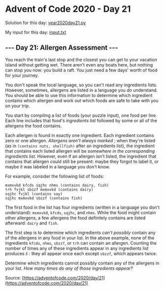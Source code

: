 # Advent of Code 2020 - Day 21

Solution for this day: [year2020day21.py](year2020day21.py)

My input for this day: [input.txt](input.txt)

## \--- Day 21: Allergen Assessment ---

You reach the train's last stop and the closest you can get to your vacation
island without getting wet. There aren't even any boats here, but nothing can
stop you now: you build a raft. You just need a few days' worth of food for
your journey.

You don't speak the local language, so you can't read any ingredients lists.
However, sometimes, allergens are listed in a language you _do_ understand.
You should be able to use this information to determine which ingredient
contains which allergen and work out which foods are safe to take with you on
your trip.

You start by compiling a list of foods (your puzzle input), one food per line.
Each line includes that food's _ingredients list_ followed by some or all of
the allergens the food contains.

Each allergen is found in exactly one ingredient. Each ingredient contains
zero or one allergen. _Allergens aren't always marked_ ; when they're listed
(as in `(contains nuts, shellfish)` after an ingredients list), the ingredient
that contains each listed allergen will be _somewhere in the corresponding
ingredients list_. However, even if an allergen isn't listed, the ingredient
that contains that allergen could still be present: maybe they forgot to label
it, or maybe it was labeled in a language you don't know.

For example, consider the following list of foods:

    
    
    mxmxvkd kfcds sqjhc nhms (contains dairy, fish)
    trh fvjkl sbzzf mxmxvkd (contains dairy)
    sqjhc fvjkl (contains soy)
    sqjhc mxmxvkd sbzzf (contains fish)
    

The first food in the list has four ingredients (written in a language you
don't understand): `mxmxvkd`, `kfcds`, `sqjhc`, and `nhms`. While the food
might contain other allergens, a few allergens the food definitely contains
are listed afterward: `dairy` and `fish`.

The first step is to determine which ingredients _can't possibly_ contain any
of the allergens in any food in your list. In the above example, none of the
ingredients `kfcds`, `nhms`, `sbzzf`, or `trh` can contain an allergen.
Counting the number of times any of these ingredients appear in any
ingredients list produces _`5`_ : they all appear once each except `sbzzf`,
which appears twice.

Determine which ingredients cannot possibly contain any of the allergens in
your list. _How many times do any of those ingredients appear?_



Source: [https://adventofcode.com/2020/day/21](https://adventofcode.com/2020/day/21)
